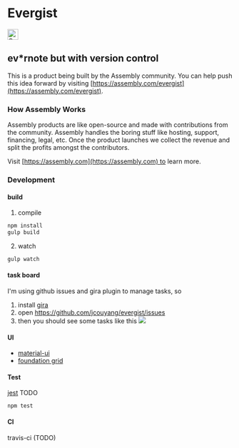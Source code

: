 # Evergist

<a href="https://assembly.com/evergist/bounties"><img src="https://asm-badger.herokuapp.com/evergist/badges/tasks.svg" height="24px" alt="Open Tasks" /></a>

## ev*rnote but with version control

This is a product being built by the Assembly community. You can help push this idea forward by visiting [https://assembly.com/evergist](https://assembly.com/evergist).

### How Assembly Works

Assembly products are like open-source and made with contributions from the community. Assembly handles the boring stuff like hosting, support, financing, legal, etc. Once the product launches we collect the revenue and split the profits amongst the contributors.

Visit [https://assembly.com](https://assembly.com) to learn more.

### Development

#### build
1. compile
```sh
npm install
gulp build
```
2. watch
```sh
gulp watch
```
#### task board
I'm using github issues and gira plugin to manage tasks, so

1. install [gira](https://github.com/jcouyang/gira)
2. open https://github.com/jcouyang/evergist/issues
3. then you should see some tasks like this ![](https://www.evernote.com/shard/s23/sh/1dff5525-3a5d-4ea7-bee9-9f8e7572e679/4753f0a9b7f75fbf4ea2c6e574623c69/deep/0/Issues---jcouyang-evergist.png)

#### UI
- [material-ui](http://material-ui.com)
- [foundation grid](http://foundation.zurb.com/docs/components/grid.html)

#### Test
[jest](http://facebook.github.io/jest/)  TODO

```
npm test
```

#### CI
travis-ci (TODO)

